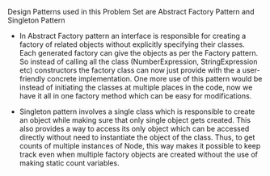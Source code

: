 Design Patterns used in this Problem Set are Abstract Factory Pattern and Singleton Pattern

- In Abstract Factory pattern an interface is responsible for creating a factory of related objects without explicitly specifying their classes. Each generated factory can give the objects as per the Factory pattern. So instead of calling all the class (NumberExpression, StringExpression etc) constructors the factory class can now just provide with the a user- friendly concrete implementation. One more use of this pattern would be instead of initiating the classes at multiple places in the code, now we have it all in one factory method which can be easy for modifications.

- Singleton pattern involves a single class which is responsible to create an object while making sure that only single object gets created. This also provides a way to access its only object which can be accessed directly without need to instantiate the object of the class. Thus, to get counts of multiple instances of Node, this way makes it possible to keep track even when multiple factory objects are created without the use of making static count variables.
